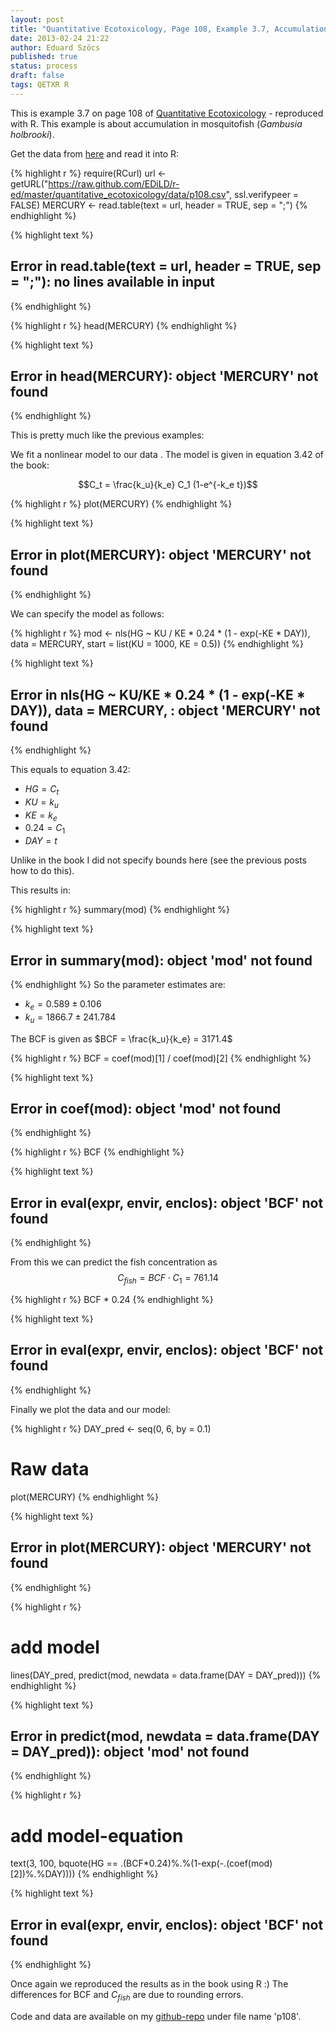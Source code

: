```yaml
---
layout: post
title: "Quantitative Ecotoxicology, Page 108, Example 3.7, Accumulation"
date: 2013-02-24 21:22
author: Eduard Szöcs
published: true
status: process
draft: false
tags: QETXR R
---
```





This is example 3.7 on page 108 of [Quantitative Ecotoxicology](http://www.crcpress.com/product/isbn/9781439835647) - reproduced with R. This example is about accumulation in mosquitofish (*Gambusia holbrooki*).

Get the data from [here](https://raw.github.com/EDiLD/r-ed/master/quantitative_ecotoxicology/data/p108.csv) and read it into R:


{% highlight r %}
require(RCurl)
url <- getURL("https://raw.github.com/EDiLD/r-ed/master/quantitative_ecotoxicology/data/p108.csv",
ssl.verifypeer = FALSE)
MERCURY <- read.table(text = url, header = TRUE, sep = ";")
{% endhighlight %}



{% highlight text %}
## Error in read.table(text = url, header = TRUE, sep = ";"): no lines available in input
{% endhighlight %}

{% highlight r %}
head(MERCURY)
{% endhighlight %}



{% highlight text %}
## Error in head(MERCURY): object 'MERCURY' not found
{% endhighlight %}

This is pretty much like the previous examples: 

We fit a nonlinear model to our data
.
The model is given in equation 3.42 of the book:

$$C_t = \frac{k_u}{k_e} C_1 (1-e^{-k_e t})$$


{% highlight r %}
plot(MERCURY)
{% endhighlight %}



{% highlight text %}
## Error in plot(MERCURY): object 'MERCURY' not found
{% endhighlight %}

We can specify the model as follows:

{% highlight r %}
mod <- nls(HG ~ KU / KE * 0.24 * (1 - exp(-KE * DAY)), 
           data = MERCURY, 
           start = list(KU = 1000, KE = 0.5))
{% endhighlight %}



{% highlight text %}
## Error in nls(HG ~ KU/KE * 0.24 * (1 - exp(-KE * DAY)), data = MERCURY, : object 'MERCURY' not found
{% endhighlight %}

This equals to equation 3.42:

* $HG = C_t$
* $KU = k_u$
* $KE = k_e$
* $0.24 = C_1$
* $DAY = t$


Unlike in the book I did not specify bounds here (see the previous posts how to do this).

This results in:

{% highlight r %}
summary(mod)
{% endhighlight %}



{% highlight text %}
## Error in summary(mod): object 'mod' not found
{% endhighlight %}
So the parameter estimates are:

* $k_e = 0.589 \pm 0.106$
* $k_u = 1866.7 \pm 241.784$

The BCF is given as $BCF = \frac{k_u}{k_e} = 3171.4$

{% highlight r %}
BCF = coef(mod)[1] / coef(mod)[2]
{% endhighlight %}



{% highlight text %}
## Error in coef(mod): object 'mod' not found
{% endhighlight %}



{% highlight r %}
BCF
{% endhighlight %}



{% highlight text %}
## Error in eval(expr, envir, enclos): object 'BCF' not found
{% endhighlight %}

From this we can predict the fish concentration as $$C_{fish}=BCF \cdot C_1=761.14$$

{% highlight r %}
BCF * 0.24
{% endhighlight %}



{% highlight text %}
## Error in eval(expr, envir, enclos): object 'BCF' not found
{% endhighlight %}

Finally we plot the data and our model:

{% highlight r %}
DAY_pred <- seq(0, 6, by = 0.1) 
# Raw data
plot(MERCURY)
{% endhighlight %}



{% highlight text %}
## Error in plot(MERCURY): object 'MERCURY' not found
{% endhighlight %}



{% highlight r %}
# add model
lines(DAY_pred, predict(mod, newdata = data.frame(DAY = DAY_pred)))
{% endhighlight %}



{% highlight text %}
## Error in predict(mod, newdata = data.frame(DAY = DAY_pred)): object 'mod' not found
{% endhighlight %}



{% highlight r %}
# add model-equation
text(3, 100, bquote(HG == .(BCF*0.24)%.%(1-exp(-.(coef(mod)[2])%.%DAY))))
{% endhighlight %}



{% highlight text %}
## Error in eval(expr, envir, enclos): object 'BCF' not found
{% endhighlight %}


Once again we reproduced the results as in the book using R :)
The differences for BCF and $C_{fish}$ are due to rounding errors.


Code and data are available on my [github-repo](https://github.com/EDiLD/r-ed/tree/master/quantitative_ecotoxicology) under file name 'p108'.
